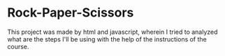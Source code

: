 # Rock-Paper-Scissors
This project was made by html and javascript, wherein I tried to analyzed what are the steps I'll be using with the help of the instructions of the course.
